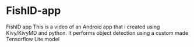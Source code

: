 # FishID-app
FishID app
This is a video of an Android app that i created using Kivy/KivyMD and python. It performs object detection using a custom made Tensorflow Lite model
